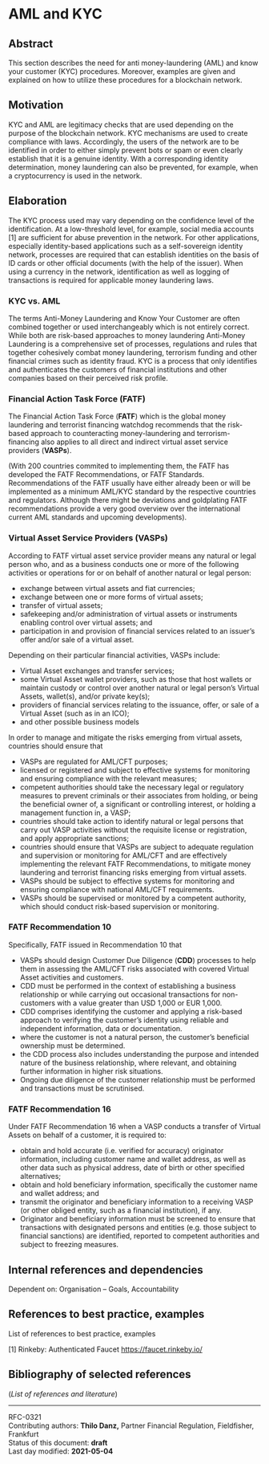 # AML and KYC

## Abstract

This section describes the need for anti money-laundering (AML) and know your customer (KYC) procedures. Moreover, examples are given and explained on how to utilize these procedures for a blockchain network.
    
## Motivation

KYC and AML are legitimacy checks that are used depending on the purpose of the blockchain network. KYC mechanisms are used to create compliance with laws. Accordingly, the users of the network are to be identified in order to either simply prevent bots or spam or even clearly establish that it is a genuine identity. With a corresponding identity determination, money laundering can also be prevented, for example, when a cryptocurrency is used in the network.
    
## Elaboration

The KYC process used may vary depending on the confidence level of the identification. At a low-threshold level, for example, social media accounts [1] are sufficient for abuse prevention in the network. For other applications, especially identity-based applications such as a self-sovereign identity network, processes are required that can establish identities on the basis of ID cards or other official documents (with the help of the issuer). When using a currency in the network, identification as well as logging of transactions is required for applicable money laundering laws.  

### KYC vs. AML

The terms Anti-Money Laundering and Know Your Customer are often combined together or used interchangeably which is not entirely correct. While both are risk-based approaches to money laundering Anti-Money Laundering is a comprehensive set of processes, regulations and rules that together cohesively combat money laundering, terrorism funding and other financial crimes such as identity fraud. KYC is a process that only identifies and authenticates the customers of financial institutions and other companies based on their perceived risk profile.  

### Financial Action Task Force (FATF)

The Financial Action Task Force (**FATF**) which is the global money laundering and terrorist financing watchdog recommends that the risk-based approach to counteracting money-laundering and terrorism-financing also applies to all direct and indirect virtual asset service providers (**VASPs**).   

(With 200 countries commited to implementing them, the FATF has developed the FATF Recommendations, or FATF Standards. Recommendations of the FATF usually have either already been or will be implemented as a minimum AML/KYC standard by the respective countries and regulators. Although there might be deviations and goldplating FATF recommendations provide a very good overview over the international current AML standards and upcoming developments).   

### Virtual Asset Service Providers (VASPs)

According to FATF virtual asset service provider means any natural or legal person who, and as a business conducts one or more of the following activities or operations for or on behalf of another natural or legal person:

+ exchange between virtual assets and fiat currencies; 
+ exchange between one or more forms of virtual assets; 
+ transfer of virtual assets; 
+ safekeeping and/or administration of virtual assets or instruments enabling control over virtual assets; and 
+ participation in and provision of financial services related to an issuer’s offer and/or sale of a virtual asset.

Depending on their particular financial activities, VASPs include:

+ Virtual Asset exchanges and transfer services; 
+ some Virtual Asset wallet providers, such as those that host wallets or maintain custody or control over another natural or legal person’s Virtual Assets, wallet(s), and/or private key(s);
+ providers of financial services relating to the issuance, offer, or sale of a Virtual Asset (such as in an ICO); 
+ and other possible business models

In order to manage and mitigate the risks emerging from virtual assets, countries should ensure that   

+ VASPs are regulated for AML/CFT purposes;   
+ licensed or registered and subject to effective systems for monitoring and ensuring compliance with the relevant measures;   
+ competent authorities should take the necessary legal or regulatory measures to prevent criminals or their associates from holding, or being the beneficial owner of, a significant or controlling interest, or holding a management function in, a VASP;   
+ countries should take action to identify natural or legal persons that carry out VASP activities without the requisite license or registration, and apply appropriate sanctions; 
+ countries should ensure that VASPs are subject to adequate regulation and supervision or monitoring for AML/CFT and are effectively implementing the relevant FATF Recommendations, to mitigate money laundering and terrorist financing risks emerging from virtual assets.    
+ VASPs should be subject to effective systems for monitoring and ensuring compliance with national AML/CFT requirements.    
+ VASPs should be supervised or monitored by a competent authority, which should conduct risk-based supervision or monitoring. 

### FATF Recommendation 10

Specifically, FATF issued in Recommendation 10 that

+ VASPs should design Customer Due Diligence (**CDD**) processes to help them in assessing the AML/CFT risks associated with covered Virtual Asset activities and customers.
+ CDD must be performed in the context of establishing a business relationship or while carrying out occasional transactions for non-customers with a value greater than USD 1,000 or EUR 1,000.
+ CDD comprises identifying the customer and applying a risk-based approach to verifying the customer’s identity using reliable and independent information, data or documentation.
+ where the customer is not a natural person, the customer’s beneficial ownership must be determined. 
+ the CDD process also includes understanding the purpose and intended nature of the business relationship, where relevant, and obtaining further information in higher risk situations.
+ Ongoing due diligence of the customer relationship must be performed and transactions must be scrutinised.

### FATF Recommendation 16

Under FATF Recommendation 16 when a VASP conducts a transfer of Virtual Assets on behalf of a customer, it is required to:

+ obtain and hold accurate (i.e. verified for accuracy) originator information, including customer name and wallet address, as well as other data such as physical address, date of birth or other specified alternatives;
+ obtain and hold beneficiary information, specifically the customer name and wallet address; and
+ transmit the originator and beneficiary information to a receiving VASP (or other obliged entity, such as a financial institution), if any.
+ Originator and beneficiary information must be screened to ensure that transactions with designated persons and entities (e.g. those subject to financial sanctions) are identified, reported to competent authorities and subject to freezing measures.

    
## Internal references and dependencies

Dependent on: Organisation – Goals, Accountability
    
## References to best practice, examples  

List of references to best practice, examples 

[1] Rinkeby: Authenticated Faucet
https://faucet.rinkeby.io/
	
## Bibliography of selected references

(*List of references and literature*)

________

RFC-0321   
Contributing authors: **Thilo Danz,** Partner Financial Regulation, Fieldfisher, Frankfurt   
Status of this document: **draft**  
Last day modified: **2021-05-04**